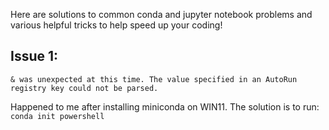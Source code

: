 Here are solutions to common conda and jupyter notebook problems and various helpful tricks to help speed up your coding!  
  
## Issue 1:
`& was unexpected at this time. The value specified in an AutoRun registry key could not be parsed.`

Happened to me after installing miniconda on WIN11. The solution is to run:
`conda init powershell`
